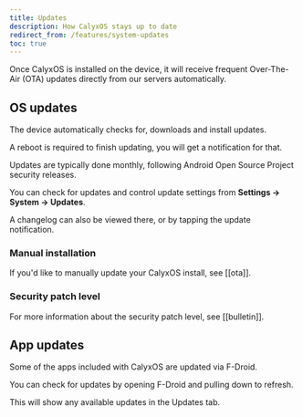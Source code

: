 ```yaml
---
title: Updates
description: How CalyxOS stays up to date
redirect_from: /features/system-updates
toc: true
---
```


Once CalyxOS is installed on the device, it will receive frequent Over-The-Air (OTA) updates directly from our servers automatically.

## OS updates

The device automatically checks for, downloads and install updates.

A reboot is required to finish updating, you will get a notification for that.

Updates are typically done monthly, following Android Open Source Project security releases.

You can check for updates and control update settings from **Settings -> System -> Updates**.

A changelog can also be viewed there, or by tapping the update notification.

### Manual installation

If you'd like to manually update your CalyxOS install, see [[ota]].

### Security patch level

For more information about the security patch level, see [[bulletin]].

## App updates

Some of the apps included with CalyxOS are updated via F-Droid.

You can check for updates by opening F-Droid and pulling down to refresh.

This will show any available updates in the Updates tab.

